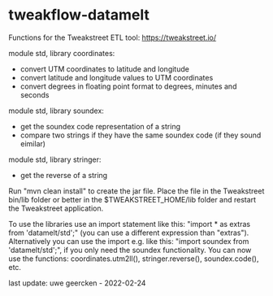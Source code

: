 # tweakflow-datamelt

Functions for the Tweakstreet ETL tool: https://tweakstreet.io/

module std, library coordinates:
- convert UTM coordinates to latitude and longitude
- convert latitude and longitude values to UTM coordinates
- convert degrees in floating point format to degrees, minutes and seconds

module std, library soundex:
- get the soundex code representation of a string
- compare two strings if they have the same soundex code (if they sound eimilar)

module std, library stringer:
- get the reverse of a string

Run "mvn clean install" to create the jar file. Place the file in the Tweakstreet bin/lib folder or better in the $TWEAKSTREET_HOME/lib folder and restart the Tweakstreet application.

To use the libraries use an import statement like this: "import * as extras from 'datamelt/std';" (you can use a different expression than "extras").
Alternatively you can use the import e.g. like this: "import soundex from 'datamelt/std';", if you only need the soundex functionality.
You can now use the functions: coordinates.utm2ll(), stringer.reverse(), soundex.code(), etc.


last update: uwe geercken - 2022-02-24

